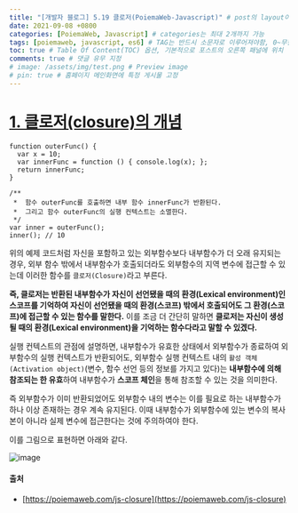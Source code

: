 ```yaml
---
title: "[개발자 블로그] 5.19 클로저(PoiemaWeb-Javascript)" # post의 layout이 기본적으로 post로 설정되어있어서 Front Matter에 따로 layout변수를 만들어 주지 않아도 됨
date: 2021-09-08 +0800
categories: [PoiemaWeb, Javascript] # categories는 최대 2개까지 가능
tags: [poiemaweb, javascript, es6] # TAG는 반드시 소문자로 이루어져야함, 0~무한개까지 지정 가능
toc: true # Table Of Content(TOC) 옵션, 기본적으로 포스트의 오른쪽 패널에 위치
comments: true # 댓글 유무 지정
# image: /assets/img/test.png # Preview image
# pin: true # 홈페이지 메인화면에 특정 게시물 고정
---
```


# [1. 클로저(closure)의 개념](https://poiemaweb.com/js-closure#1-%ED%81%B4%EB%A1%9C%EC%A0%80closure%EC%9D%98-%EA%B0%9C%EB%85%90)

~~~
function outerFunc() {
  var x = 10;
  var innerFunc = function () { console.log(x); };
  return innerFunc;
}

/**
 *  함수 outerFunc를 호출하면 내부 함수 innerFunc가 반환된다.
 *  그리고 함수 outerFunc의 실행 컨텍스트는 소멸한다.
 */
var inner = outerFunc();
inner(); // 10
~~~

위의 예제 코드처럼 자신을 포함하고 있는 외부함수보다 내부함수가 더 오래 유지되는 경우, 외부 함수 밖에서 내부함수가 호출되더라도 외부함수의 지역 변수에 접근할 수 있는데 이러한 함수를 `클로저(Closure)`라고 부른다.

<b>즉, 클로저는 반환된 내부함수가 자신이 선언됐을 때의 환경(Lexical environment)인 스코프를 기억하여 자신이 선언됐을 때의 환경(스코프) 밖에서 호출되어도 그 환경(스코프)에 접근할 수 있는 함수를 말한다.</b> 이를 조금 더 간단히 말하면 <b>클로저는 자신이 생성될 때의 환경(Lexical environment)을 기억하는 함수다라고 말할 수 있겠다.</b>

실행 컨텍스트의 관점에 설명하면, 내부함수가 유효한 상태에서 외부함수가 종료하여 외부함수의 실행 컨텍스트가 반환되어도, 외부함수 실행 컨텍스트 내의 `활성 객체(Activation object)`(변수, 함수 선언 등의 정보를 가지고 있다)는 <b>내부함수에 의해 참조되는 한 유효</b>하여 내부함수가 <b>스코프 체인</b>을 통해 참조할 수 있는 것을 의미한다.

즉 외부함수가 이미 반환되었어도 외부함수 내의 변수는 이를 필요로 하는 내부함수가 하나 이상 존재하는 경우 계속 유지된다. 이때 내부함수가 외부함수에 있는 변수의 복사본이 아니라 실제 변수에 접근한다는 것에 주의하여야 한다.

이를 그림으로 표현하면 아래와 같다.

![image](https://user-images.githubusercontent.com/44339530/132440492-06f8af17-dc25-47a4-a88d-a25d1ac9b986.png)





#### 출처
- [https://poiemaweb.com/js-closure](https://poiemaweb.com/js-closure)